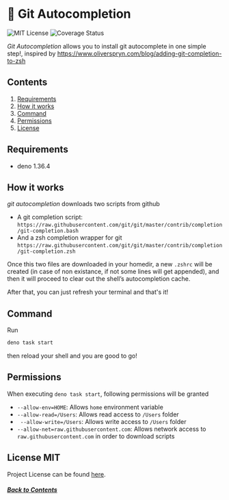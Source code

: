 # 📣 Git Autocompletion

![MIT License][license-badge] ![Coverage Status][coverage-badge]

_Git Autocompletion_ allows you to install git autocomplete in one simple step!,
inspired by https://www.oliverspryn.com/blog/adding-git-completion-to-zsh

## Contents

1. [Requirements](#requirements)
2. [How it works](#how-it-works)
3. [Command](#command)
4. [Permissions](#permissions)
5. [License](#license-mit)

## Requirements

- deno 1.36.4

## How it works

_git autocompletion_ downloads two scripts from github

- A git completion script:
  `https://raw.githubusercontent.com/git/git/master/contrib/completion/git-completion.bash`
- And a zsh completion wrapper for git
  `https://raw.githubusercontent.com/git/git/master/contrib/completion/git-completion.zsh`

Once this two files are downloaded in your homedir, a new `.zshrc` will be
created (in case of non existance, if not some lines will get appended), and
then it will proceed to clear out the shell’s autocompletion cache.

After that, you can just refresh your terminal and that's it!

## Command

Run

```bash
deno task start
```

then reload your shell and you are good to go!

## Permissions

When executing `deno task start`, following permissions will be granted

- `--allow-env=HOME`: Allows `home` environment variable
- `--allow-read=/Users`: Allows read access to `/Users` folder
- ` --allow-write=/Users`: Allows write access to `/Users` folder
- `--allow-net=raw.githubusercontent.com`: Allows network access to `raw.githubusercontent.com` in order to download scripts

## License MIT

Project License can be found [here](LICENSE.md).

[license-badge]: https://img.shields.io/badge/license-MIT-007EC7.svg
[coverage-badge]: https://img.shields.io/coverallsCoverage/github/RisingSquad/git-autocompletion?branch=main&style=for-the-badge&labelColor=666&color=0a8&link=https%3A%2F%2Fcoveralls.io%2Frepos%2Fgithub%2FRisingSquad%2Fgit-autocompletion%2Fbadge.svg

##### [Back to Contents](#contents)
